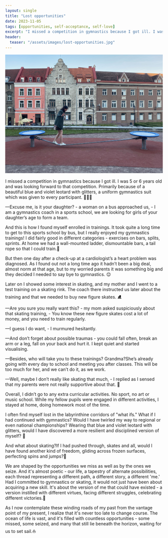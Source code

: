 ```yaml
---
layout: single
title: "Lost opportunities"
date: 2023-11-05
tags: [opportunities, self-acceptance, self-love]
excerpt: "I missed a competition in gymnastics because I got ill. I was 5 or 6 years old and was looking forward to that competition."
header:
  teaser: "/assets/images/lost-opportunities.jpg"
---
```

![Lost opportunities](/assets/images/lost-opportunities.jpg)

I missed a competition in gymnastics because I got ill. I was 5 or 6 years old and was looking forward to that competition. Primarily because of a beautiful blue and violet leotard with glitters, a uniform gymnastics suit which was given to every participant. 🤸🏾‍♀️

&mdash;Excuse me, is it your daughter? - a woman on a bus approached us, - I am a gymnastics coach in a sports school, we are looking for girls of your daughter’s age to form a team.

And this is how I found myself enrolled in trainings. It took quite a long time to get to this sports school by bus, but I really enjoyed my gymnastics trainings! I did fairly good in different categories - exercises on bars, splits, sprints. At home we had a wall-mounted ladder, dismountable bars, a tail rope so that I could train.🏅

But then one day after a check-up at a cardiologist’s a heart problem was diagnosed. As I found out not a long time ago it hadn’t been a big deal, almost norm at that age, but to my worried parents it was something big and they decided I needed to say bye to gymnastics. 😌

Later on I showed some interest in skating, and my mother and I went to a test training on a skating rink. The coach there instructed us later about the training and that we needed to buy new figure skates. ⛸️

&mdash;Are you sure you really want this? - my mom asked suspiciously about that skating training, - You know these new figure skates cost a lot of money, and you need to train regularly.

&mdash;I guess I do want, - I murmured hesitantly.

&mdash;And don’t forget about possible traumas - you could fall often, break an arm or a leg, fall on your back and hurt it.
I kept quiet and started visualising. 

&mdash;Besides, who will take you to these trainings? Grandma?She’s already going with every day to school and meeting you after classes. This will be too much for her, and we can’t do it, as we work.

&mdash;Well, maybe I don’t really like skating that much, - I replied as I sensed that my parents were not really supportive about that. 🥲

Overall, I didn’t go to any extra curricular activities. No sport, no art or music school. While my fellow pupils were engaged in different activities, I stayed at home, doing homework most of the time.

I often find myself lost in the labyrinthine corridors of "what ifs." What if I had continued with gymnastics? Would I have twirled my way to regional or even national championships? Wearing that blue and violet leotard with glitters, would I have discovered a more resilient and disciplined version of myself? 🤔

And what about skating?If I had pushed through, skates and all, would I have found another kind of freedom, gliding across frozen surfaces, perfecting spins and jumps?💎

We are shaped by the opportunities we miss as well as by the ones we seize. And it's almost poetic - our life, a tapestry of alternate possibilities, each thread representing a different path, a different story, a different 'me.' Had I committed to gymnastics or skating, it would not just have been about acquiring a new skill. It's about the version of me that could have existed - a version instilled with different virtues, facing different struggles, celebrating different victories.🧐

As I now contemplate these winding roads of my past from the vantage point of my present, I realize that it's never too late to change course. The ocean of life is vast, and it's filled with countless opportunities - some missed, some seized, and many that still lie beneath the horizon, waiting for us to set sail.⛵️
